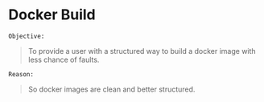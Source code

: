 # Docker Build
```
Objective:
```
> To provide a user with a structured way to build a docker image with less chance of faults.

```
Reason:
```
> So docker images are clean and better structured.